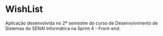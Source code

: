 # WishList
Aplicação desenvolvida no 2º semestre do curso de Desenvolvimento de Sistemas do SENAI Informática na Sprint 4 - Front-end.
